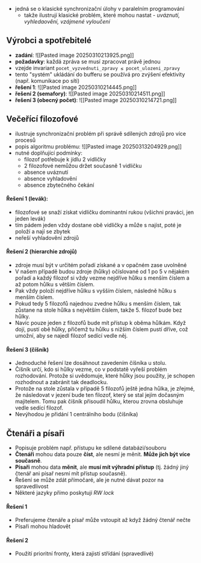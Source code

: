 - jedná se o klasické synchronizační úlohy v paralelním programování
	- takže ilustrují klasické problém, které mohou nastat - *uváznutí, vyhledaovění, vzájmené vyloučení*
## Výrobci a spotřebitelé
- **zadání**: ![[Pasted image 20250310213925.png]]
- **požadavky**: každá zpráva se musí zpracovat právě jednou
- vzejde invariant `pocet_vyzvednuti_zpravy ≤ pocet_ulozeni_zpravy`
- tento "systém" ukládání do bufferu se používá pro zvýšení efektivity (např. komunikace po síti)
- **řešení 1**: ![[Pasted image 20250310214445.png]]
- **řešení 2 (semafory)**: ![[Pasted image 20250310214511.png]]
- **řešení 3 (obecný počet)**: ![[Pasted image 20250310214721.png]]
## Večeřící filozofové
- ilustruje synchronizační problém při správě sdílených zdrojů pro více procesů
- popis algoritmu problému: ![[Pasted image 20250313204929.png]]
- nutné doplňující podmínky:
	- filozof potřebuje k jídlu 2 vidličky
	- 2 filozofové nemůžou držet současně 1 vidličku
	- absence uváznutí
	- absence vyhladovění
	- absence zbytečného čekání
#### Řešení 1 (levák):
- filozofové se snaží získat vidličku dominantní rukou (všichni praváci, jen jeden levák)
- tím pádem jeden vždy dostane obě vidličky a může s najíst, poté je položí a nají se zbytek
- neřeší vyhladovění zdrojů
#### Řešení 2 (hierarchie zdrojů)
- zdroje musí být v určitém pořadí získané a v opačném zase uvolněné
- V našem případě budou zdroje (hůlky) očíslované od 1 po 5 v nějakém pořadí a každý filozof si vždy vezme nejdříve hůlku s menším číslem a až potom hůlku s větším číslem. 
- Pak vždy položí nejdříve hůlku s vyšším číslem, následně hůlku s menším číslem. 
- Pokud tedy 5 filozofů najednou zvedne hůlku s menším číslem, tak zůstane na stole hůlka s největším číslem, takže 5. filozof bude bez hůlky. 
- Navíc pouze jeden z filozofů bude mít přístup k oběma hůlkám. Když dojí, pustí obě hůlky, přičemž tu hůlku s nižším číslem pustí dříve, což umožní, aby se najedl filozof sedící vedle něj.
#### Řešení 3 (číšník)
- Jednoduché řešení lze dosáhnout zavedením číšníka u stolu. 
- Číšník určí, kdo si hůlky vezme, co v podstatě vyřeší problém rozhodování. Protože si uvědomuje, které hůlky jsou použity, je schopen rozhodnout a zabránit tak deadlocku. 
- Protože na stole zůstala v případě 5 filozofů ještě jedna hůlka, je zřejmé, že následovat v jezení bude ten filozof, který se stal jejím dočasným majitelem. Tomu pak číšník přisoudil hůlku, kterou zrovna obsluhuje vedle sedící filozof.
- Nevýhodou je přidání 1 centrálního bodu (číšníka)
## Čtenáři a písaři
- Popisuje problém např. přístupu ke sdílené databázi/souboru
- **Čtenáři** mohou data pouze **číst**, ale nesmí je měnit. **Může jich být více současně**.
- **Písaři** mohou data **měnit**, ale **musí mít výhradní přístup** (tj. žádný jiný čtenář ani písař nesmí mít přístup současně).
- Řešení se může zdát přímočaré, ale je nutné dávat pozor na spravedlivost
- Některé jazyky přímo poskytují *RW lock*
#### Řešení 1
- Preferujeme čtenáře a písař může vstoupit až když žádný čtenář nečte
- Písaři mohou hladovět
#### Řešení 2
- Použití prioritní fronty, která zajistí střídání (spravedlivé)